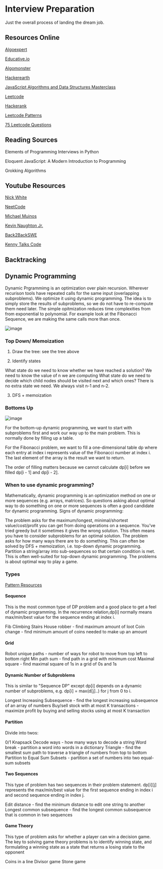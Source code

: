 # Interview Preparation
Just the overall process of landing the dream job. 

## Resources Online
[Algoexpert](https://www.algoexpert.io/product) 

[Educative.io](https://www.educative.io/courses/grokking-the-coding-interview)

[Algomonster](https://algo.monster/dashboard)

[Hackerearth](https://www.hackerearth.com/practice/interviews/) 

[JavaScript Algorithms and Data Structures Masterclass](https://www.udemy.com/course/js-algorithms-and-data-structures-masterclass/)

[Leetcode](https://leetcode.com/)

[Hackerank](https://www.hackerrank.com/dashboard)

[Leetcode Patterns](https://seanprashad.com/leetcode-patterns/)

[75 Leetcode Questions](https://www.teamblind.com/post/New-Year-Gift---Curated-List-of-Top-100-LeetCode-Questions-to-Save-Your-Time-OaM1orEU)

## Reading Sources 
Elements of Programming Interviews in Python

Eloquent JavaScript: A Modern Introduction to Programming

Grokking Algorithms

## Youtube Resources 
[Nick White](https://www.youtube.com/channel/UC1fLEeYICmo3O9cUsqIi7HA)

[NeetCode](https://www.youtube.com/channel/UC_mYaQAE6-71rjSN6CeCA-g)

[Michael Muinos](https://www.youtube.com/channel/UC6B6UMcP7tdlE6NxkAha3tA)

[Kevin Naughton Jr.](https://www.youtube.com/channel/UCKvwPt6BifPP54yzH99ff1g)

[Back2BackSWE](https://www.youtube.com/channel/UCmJz2DV1a3yfgrR7GqRtUUA)

[Kenny Talks Code](https://www.youtube.com/channel/UChQRyFNgb7lbfzoacC5hk_A)


## Backtracking

## Dynamic Programming
Dynamic Prgrammimg is an optimization over plain recursion. Wherever recurison tools have repeated calls for the same input (overlapping subproblems). We optimize it using dynamic programming. The idea is to simply store the results of subproblems, so we do not have to re-compute them need later. The simple opitmization reduces time complexities from from exponential to polynomial. For example look at the Fibonacci Sequence, we are making the same calls more than once.

![image](https://user-images.githubusercontent.com/34947061/116868517-e9499300-abdc-11eb-858b-11522851c0a7.png)

### Top Down/ Memoization
1. Draw the tree: see the tree above

2. Identify states

What state do we need to know whether we have reached a solution? We need to know the value of n we are computing
What state do we need to decide which child nodes should be visited next and which ones? There is no extra state we need. We always visit n-1 and n-2.

3. DFS + memoization

### Bottoms Up 

![image](https://user-images.githubusercontent.com/34947061/116869152-311cea00-abde-11eb-88ab-ff1a2edd8ce5.png)

For the bottom-up dynamic programming, we want to start with subproblems first and work our way up to the main problem. This is normally done by filling up a table.

For the Fibonacci problem, we want to fill a one-dimensional table dp where each entry at index i represents value of the Fibonacci number at index i. The last element of the array is the result we want to return.

The order of filling matters because we cannot calculate dp[i] before we filled dp[i - 1] and dp[i - 2].

### When to use dynamic programming?

Mathematically, dynamic programming is an optimization method on one or more sequences (e.g. arrays, matrices). So questions asking about optimal way to do something on one or more sequences is often a good candidate for dynamic programming. Signs of dynamic programming:

The problem asks for the maximum/longest, minimal/shortest value/cost/profit you can get from doing operations on a sequence.
You've tried greedy but it sometimes it gives the wrong solution. This often means you have to consider subproblems for an optimal solution.
The problem asks for how many ways there are to do something. This can often be solved by DFS + memoization, i.e. top-down dynamic programming.
Partition a string/array into sub-sequences so that certain condition is met. This is often well-suited for top-down dynamic programming.
The problems is about optimal way to play a game.

### Types

[Pattern Resources](https://leetcode.com/discuss/general-discussion/458695/dynamic-programming-patterns)

#### Sequence

This is the most common type of DP problem and a good place to get a feel of dynamic programming. In the recurrence relation,dp[i] normally means max/min/best value for the sequence ending at index i.

Fib
Climbing Stairs
House robber - find maximum amount of loot
Coin change - find minimum amount of coins needed to make up an amount

#### Grid 

Robot unique paths - number of ways for robot to move from top left to bottom right
Min path sum - find path in a grid with minimum cost
Maximal square - find maximal square of 1s in a grid of 0s and 1s

#### Dynamic Number of Subproblems 

This is similar to "Sequence DP" except dp[i] depends on a dynamic number of subproblems, e.g. dp[i] = max(d[j]..) for j from 0 to i.

Longest Increasing Subsequence - find the longest increasing subsequence of an array of numbers
Buy/sell stock with at most K transactions - maximize profit by buying and selling stocks using at most K transaction

#### Partition 

Divide into twos: 

0/1 Knapsack 
Decode ways - how many ways to decode a string
Word break - partition a word into words in a dictionary
Triangle - find the smallest sum path to traverse a triangle of numbers from top to bottom
Partition to Equal Sum Subsets - partition a set of numbers into two equal-sum subsets

#### Two Sequences 

This type of problem has two sequences in their problem statement. dp[i][j] represents the max/min/best value for the first sequence ending in index i and second sequence ending in index j.

Edit distance - find the minimum distance to edit one string to another
Longest common subsequence - find the longest common subsequence that is common in two sequences

#### Game Theory 

This type of problem asks for whether a player can win a decision game. The key to solving game theory problems is to identify winning state, and formulating a winning state as a state that returns a losing state to the opponent

Coins in a line
Divisor game
Stone game



